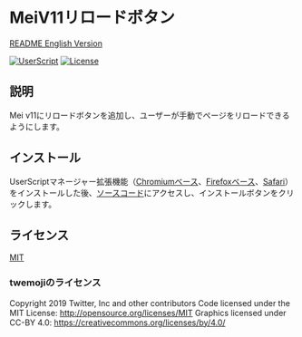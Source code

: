 # MeiV11リロードボタン

[README English Version](./README.md)

[![UserScript](https://img.shields.io/badge/Framework-UserScript-blue.svg)](https://en.wikipedia.org/wiki/Userscript)
[![License](https://img.shields.io/github/license/hidao80/UserScript)](/LICENSE)

## 説明

Mei v11にリロードボタンを追加し、ユーザーが手動でページをリロードできるようにします。

## インストール

UserScriptマネージャー拡張機能（[Chromiumベース][chrome-extension]、[Firefoxベース][firefox-extension]、[Safari][safari-extension]）をインストールした後、[ソースコード][source]にアクセスし、インストールボタンをクリックします。

[chrome-extension]: https://chrome.google.com/webstore/detail/tampermonkey/dhdgffkkebhmkfjojejmpbldmpobfkfo "Tampermonkey"
[firefox-extension]: https://addons.mozilla.org/en-US/firefox/addon/tampermonkey/ "Tampermonkey"
[safari-extension]: https://apps.apple.com/us/app/userscripts/id1463298887 "UserScripts"
[source]: https://github.com/hidao80/UserScript/raw/main/src/MeiV11ReloadButton/MeiV11ReloadButton.user.js "Source code"

## ライセンス

[MIT](/LICENSE)

### twemojiのライセンス

Copyright 2019 Twitter, Inc and other contributors
Code licensed under the MIT License: http://opensource.org/licenses/MIT
Graphics licensed under CC-BY 4.0: https://creativecommons.org/licenses/by/4.0/